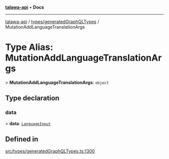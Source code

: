 [**talawa-api**](../../../README.md) • **Docs**

***

[talawa-api](../../../modules.md) / [types/generatedGraphQLTypes](../README.md) / MutationAddLanguageTranslationArgs

# Type Alias: MutationAddLanguageTranslationArgs

\> **MutationAddLanguageTranslationArgs**: `object`

## Type declaration

### data

\> **data**: [`LanguageInput`](LanguageInput.md)

## Defined in

[src/types/generatedGraphQLTypes.ts:1300](https://github.com/PalisadoesFoundation/talawa-api/blob/a87b45a1c490c996c3a8a52e117ecbaa4742ef49/src/types/generatedGraphQLTypes.ts#L1300)
